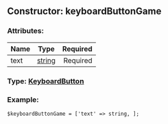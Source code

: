 ## Constructor: keyboardButtonGame  

### Attributes:

| Name     |    Type       | Required |
|----------|:-------------:|---------:|
|text|[string](../types/string.md) | Required|


### Type: [KeyboardButton](../types/KeyboardButton.md)

### Example:


```
$keyboardButtonGame = ['text' => string, ];
```